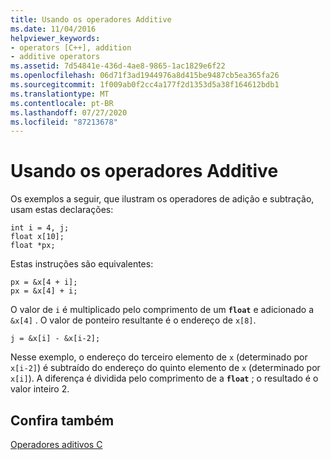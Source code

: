 ```yaml
---
title: Usando os operadores Additive
ms.date: 11/04/2016
helpviewer_keywords:
- operators [C++], addition
- additive operators
ms.assetid: 7d54841e-436d-4ae8-9865-1ac1829e6f22
ms.openlocfilehash: 06d71f3ad1944976a8d415be9487cb5ea365fa26
ms.sourcegitcommit: 1f009ab0f2cc4a177f2d1353d5a38f164612bdb1
ms.translationtype: MT
ms.contentlocale: pt-BR
ms.lasthandoff: 07/27/2020
ms.locfileid: "87213678"
---
```

# <a name="using-the-additive-operators"></a>Usando os operadores Additive

Os exemplos a seguir, que ilustram os operadores de adição e subtração, usam estas declarações:

```
int i = 4, j;
float x[10];
float *px;
```

Estas instruções são equivalentes:

```
px = &x[4 + i];
px = &x[4] + i;
```

O valor de `i` é multiplicado pelo comprimento de um **`float`** e adicionado a `&x[4]` . O valor de ponteiro resultante é o endereço de `x[8]`.

```
j = &x[i] - &x[i-2];
```

Nesse exemplo, o endereço do terceiro elemento de `x` (determinado por `x[i-2]`) é subtraído do endereço do quinto elemento de `x` (determinado por `x[i]`). A diferença é dividida pelo comprimento de a **`float`** ; o resultado é o valor inteiro 2.

## <a name="see-also"></a>Confira também

[Operadores aditivos C](../c-language/c-additive-operators.md)
